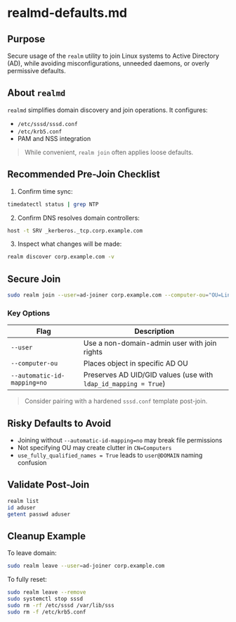 # realmd-defaults.md

## Purpose
Secure usage of the `realm` utility to join Linux systems to Active Directory (AD), while avoiding misconfigurations, unneeded daemons, or overly permissive defaults.

## About `realmd`
`realmd` simplifies domain discovery and join operations. It configures:
- `/etc/sssd/sssd.conf`
- `/etc/krb5.conf`
- PAM and NSS integration

> While convenient, `realm join` often applies loose defaults.

## Recommended Pre-Join Checklist

1. Confirm time sync:
```bash
timedatectl status | grep NTP
```

2. Confirm DNS resolves domain controllers:
```bash
host -t SRV _kerberos._tcp.corp.example.com
```

3. Inspect what changes will be made:
```bash
realm discover corp.example.com -v
```

## Secure Join
```bash
sudo realm join --user=ad-joiner corp.example.com --computer-ou="OU=Linux,DC=corp,DC=example,DC=com" --automatic-id-mapping=no
```

### Key Options
| Flag | Description |
|------|-------------|
| `--user` | Use a non-domain-admin user with join rights |
| `--computer-ou` | Places object in specific AD OU |
| `--automatic-id-mapping=no` | Preserves AD UID/GID values (use with `ldap_id_mapping = True`) |

> Consider pairing with a hardened `sssd.conf` template post-join.

## Risky Defaults to Avoid
- Joining without `--automatic-id-mapping=no` may break file permissions
- Not specifying OU may create clutter in `CN=Computers`
- `use_fully_qualified_names = True` leads to `user@DOMAIN` naming confusion

## Validate Post-Join
```bash
realm list
id aduser
getent passwd aduser
```

## Cleanup Example
To leave domain:
```bash
sudo realm leave --user=ad-joiner corp.example.com
```

To fully reset:
```bash
sudo realm leave --remove
sudo systemctl stop sssd
sudo rm -rf /etc/sssd /var/lib/sss
sudo rm -f /etc/krb5.conf
```

